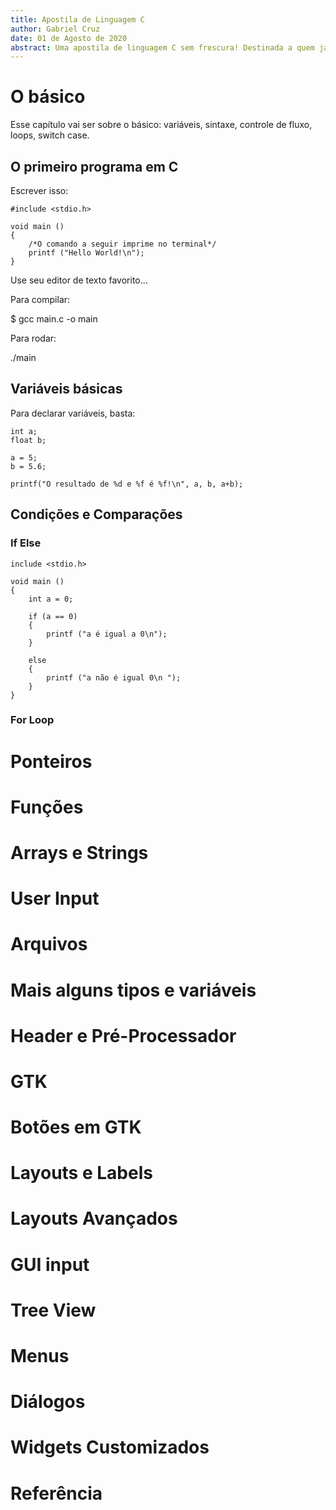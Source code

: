 ```yaml
---
title: Apostila de Linguagem C
author: Gabriel Cruz
date: 01 de Agosto de 2020
abstract: Uma apostila de linguagem C sem frescura! Destinada a quem já tem uma base de programação.
---
```


# O básico

Esse capítulo vai ser sobre o básico: variáveis, sintaxe, controle de fluxo, loops, switch case.

## O primeiro programa em C

Escrever isso:


```
#include <stdio.h>

void main ()
{
	/*O comando a seguir imprime no terminal*/
	printf ("Hello World!\n");
}
```
Use seu editor de texto favorito...

Para compilar:

$ gcc main.c -o main

Para rodar:

./main

## Variáveis básicas

Para declarar variáveis, basta:

```
int a;
float b;

a = 5;
b = 5.6;

printf("O resultado de %d e %f é %f!\n", a, b, a+b);
```
## Condições e Comparações

### If Else

```
include <stdio.h>

void main ()
{
	int a = 0;

	if (a == 0)
	{
		printf ("a é igual a 0\n");
	}

	else
	{
		printf ("a não é igual 0\n ");
	}
}
```

### For Loop




# Ponteiros


# Funções


# Arrays e Strings


# User Input


# Arquivos


# Mais alguns tipos e variáveis


# Header e Pré-Processador


# GTK


# Botões em GTK


# Layouts e Labels


# Layouts Avançados


# GUI input


# Tree View


# Menus


# Diálogos


# Widgets Customizados


# Referência
